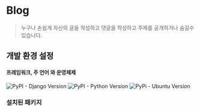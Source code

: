 # Blog

> 누구나 손쉽게 자신의 글을 작성하고 댓글을 작성하고 주제를 공개하거나 숨길수 있습니다.


## 개발 환경 설정

#### 프레임워크, 주 언어 와 운영체제
![PyPI - Django Version][django-image]
![PyPI - Python Version][python-image]
![PyPi - Ubuntu Version][ubuntu-image]

### 설치된 패키지


<!-- Markdown link & img dfn's -->
[django-image]: https://img.shields.io/badge/django-2.1-blue.svg
[python-image]: https://img.shields.io/badge/python-3.6-blue.svg
[ubuntu-image]: https://img.shields.io/badge/ubuntu-18.04-orange.svg
